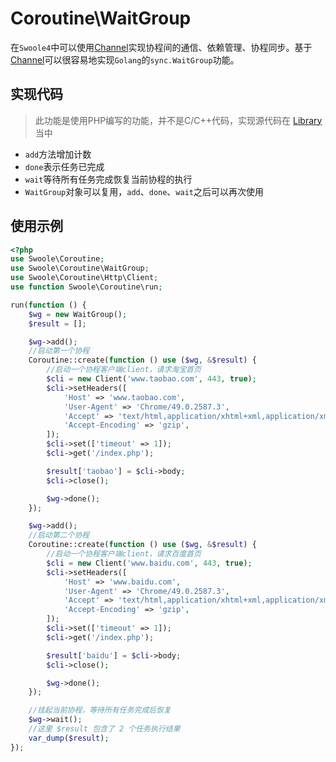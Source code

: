 # Coroutine\WaitGroup

在`Swoole4`中可以使用[Channel](/coroutine/channel)实现协程间的通信、依赖管理、协程同步。基于[Channel](/coroutine/channel)可以很容易地实现`Golang`的`sync.WaitGroup`功能。

## 实现代码

> 此功能是使用PHP编写的功能，并不是C/C++代码，实现源代码在 [Library](https://github.com/swoole/library/blob/master/src/core/Coroutine/WaitGroup.php) 当中

* `add`方法增加计数
* `done`表示任务已完成
* `wait`等待所有任务完成恢复当前协程的执行
* `WaitGroup`对象可以复用，`add`、`done`、`wait`之后可以再次使用

## 使用示例

```php
<?php
use Swoole\Coroutine;
use Swoole\Coroutine\WaitGroup;
use Swoole\Coroutine\Http\Client;
use function Swoole\Coroutine\run;

run(function () {
    $wg = new WaitGroup();
    $result = [];

    $wg->add();
    //启动第一个协程
    Coroutine::create(function () use ($wg, &$result) {
        //启动一个协程客户端client，请求淘宝首页
        $cli = new Client('www.taobao.com', 443, true);
        $cli->setHeaders([
            'Host' => 'www.taobao.com',
            'User-Agent' => 'Chrome/49.0.2587.3',
            'Accept' => 'text/html,application/xhtml+xml,application/xml',
            'Accept-Encoding' => 'gzip',
        ]);
        $cli->set(['timeout' => 1]);
        $cli->get('/index.php');

        $result['taobao'] = $cli->body;
        $cli->close();

        $wg->done();
    });

    $wg->add();
    //启动第二个协程
    Coroutine::create(function () use ($wg, &$result) {
        //启动一个协程客户端client，请求百度首页
        $cli = new Client('www.baidu.com', 443, true);
        $cli->setHeaders([
            'Host' => 'www.baidu.com',
            'User-Agent' => 'Chrome/49.0.2587.3',
            'Accept' => 'text/html,application/xhtml+xml,application/xml',
            'Accept-Encoding' => 'gzip',
        ]);
        $cli->set(['timeout' => 1]);
        $cli->get('/index.php');

        $result['baidu'] = $cli->body;
        $cli->close();

        $wg->done();
    });

    //挂起当前协程，等待所有任务完成后恢复
    $wg->wait();
    //这里 $result 包含了 2 个任务执行结果
    var_dump($result);
});
```